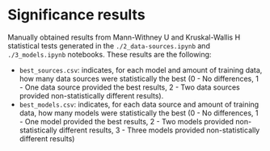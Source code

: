 # Significance results

Manually obtained results from Mann-Withney U and Kruskal-Wallis H statistical tests generated in the `./2_data-sources.ipynb` and `./3_models.ipynb` notebooks. These results are the following:

- `best_sources.csv`: indicates, for each model and amount of training data, how many data sources were statistically the best (0 - No differences, 1 - One data source provided the best results, 2 - Two data sources provided non-statistically different results).
- `best_models.csv`: indicates, for each data source and amount of training data, how many models were statistically the best (0 - No differences, 1 - One model provided the best results, 2 - Two models provided non-statistically different results, 3 - Three models provided non-statistically different results)